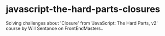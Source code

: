 ﻿# javascript-the-hard-parts-closures

Solving challenges about 'Closure' from 'JavaScript: The Hard Parts, v2' course by Will Sentance on FrontEndMasters..
